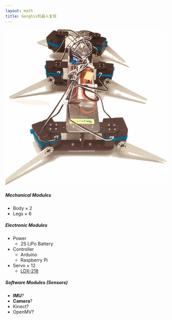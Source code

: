 ```yaml
---
layout: math
title: Genghis机器人复现
---
```


![](/images/myrobot.jpg)



##### Mechanical Modules

- Body $\times$ 2
- Legs $\times$ 6

##### Electronic Modules

- Power
  - 2S LiPo Battery
- Controller
  - Arduino
  - Raspberry Pi
- Servo $\times$ 12
  - [LDX-218](https://item.taobao.com/item.htm?spm=a230r.1.14.8.45fd5553audmqd&id=19653902949&ns=1&abbucket=16#detail)

##### Software Modules (Sensors)

- **IMU**?
- **Camera**?
- Kinect?
- OpenMV?